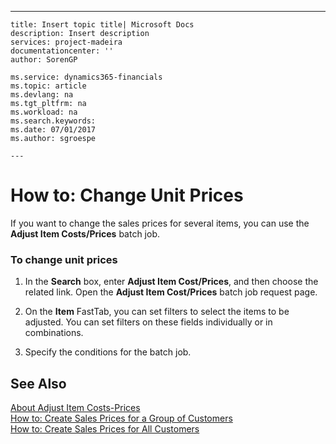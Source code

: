---
    title: Insert topic title| Microsoft Docs
    description: Insert description
    services: project-madeira
    documentationcenter: ''
    author: SorenGP

    ms.service: dynamics365-financials
    ms.topic: article
    ms.devlang: na
    ms.tgt_pltfrm: na
    ms.workload: na
    ms.search.keywords:
    ms.date: 07/01/2017
    ms.author: sgroespe

    ---
# How to: Change Unit Prices
If you want to change the sales prices for several items, you can use the  **Adjust Item Costs\/Prices** batch job.  
  
### To change unit prices  
  
1.  In the **Search** box, enter **Adjust Item Cost\/Prices**, and then choose the related link. Open the **Adjust Item Cost\/Prices** batch job request page.  
  
2.  On the **Item** FastTab, you can set filters to select the items to be adjusted. You can set filters on these fields individually or in combinations.  
  
3.  Specify the conditions for the batch job.  
  
## See Also  
 [About Adjust Item Costs\-Prices](../Finance/about-adjust-item-costs-prices.md)   
 [How to: Create Sales Prices for a Group of Customers](../DesignAndEngineering/how-to-create-sales-prices-for-a-group-of-customers.md)   
 [How to: Create Sales Prices for All Customers](../DesignAndEngineering/how-to-create-sales-prices-for-all-customers.md)
